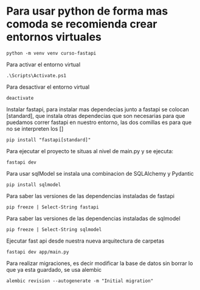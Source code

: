 # Para usar python de forma mas comoda se recomienda crear entornos virtuales

```shell
python -m venv venv curso-fastapi
```
Para activar el entorno virtual
```shell
.\Scripts\Activate.ps1
```

Para desactivar el entorno virtual
```shell
deactivate
```

Instalar fastapi, para instalar mas dependecias junto a fastapi se colocan [standard], que instala otras dependecias que son necesarias para que puedamos correr fastapi en nuestro entorno, las dos comillas es para que no se interpreten los []

```shell
pip install "fastapi[standard]"
```
Para ejecutar el proyecto te situas al nivel de main.py y se ejecuta:
```shell
fastapi dev
```
Para usar sqlModel se instala una combinacion de SQLAlchemy y Pydantic

```shell
pip install sqlmodel
```

Para saber las versiones de las dependencias instaladas de fastapi
```shell
pip freeze | Select-String fastapi 
```

Para saber las versiones de las dependencias instaladas de sqlmodel
```shell
pip freeze | Select-String sqlmodel
```
Ejecutar fast api desde nuestra nueva arquitectura de carpetas
```shell
fastapi dev app/main.py
```

Para realizar migraciones, es decir modificar la base de datos sin borrar lo que ya esta guardado, se usa alembic
```shell
alembic revision --autogenerate -m "Initial migration"
```
